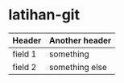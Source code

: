 # latihan-git


| Header  | Another header |
|---------|----------------|
| field 1 | something      |
| field 2 | something else |
